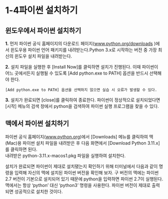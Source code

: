 # 1-4파이썬 설치하기
## 윈도우에서 파이썬 설치하기
**1.** 먼저 파이썬 공식 홈페이지의 다운로드 페이지(www.python.org/downloads )에서 윈도우용 파이썬 언어 패키지를 내려받는다.Python 3.x로 시작하는 버전 중 가장 최신의 윈도우 설치 파일을 내려받는다.   

**2.** 설치 파일을 실행한 후 [Install Now]를 클릭하면 설치가 진행된다. 이때 파이썬이 어느 곳에서든지 실행될 수 있도록 [Add python.exe to PATH] 옵션을 반드시 선택해야 한다. 
```
[Add python.exe to PATH] 옵션을 선택하지 않으면 실습 시 오류가 발생할 수 있다.   
```

**3.** 설치가 완료되면 [close]를 클릭하여 종료한다. 파이썬이 정상적으로 설치되었다면 [시작] 메뉴의 검색 창에서 python을 검색하여 파이썬 실행 프로그램을 찾을 수 있다.   
## 맥에서 파이썬 설치하기   
파이썬 공식 홈페이지(www.python.org)에서 [Downloads] 메뉴를 클릭하여 맥(Mac)용 파이썬 설치 파일을 내려받은 후 다음 화면에서 [Download Python 3.11.x]를 클릭하면 된다.   
내려받은 python-3.11.x-macos1.pkg 파일을 실행하여 설치한다.

설치가 완료되면 파이썬이 제대로 설치됐는지 확인하기 위해 터미널에서 다음과 같이 명령을 입력해 자신의 맥에 설치된 파이썬 버전을 확인해 보자. 구 버전의 맥에는 파이썬 2.7 버전이 기본으로 설치되어 있기 때문에 python을 입력하면 파이썬 2.7이 실행된다.   
맥에서는 항상 ‘python’ 대신 ‘python3’ 명령을 사용한다. 파이썬 버전이 제대로 출력되면 성공적으로 설치한 것이다.



